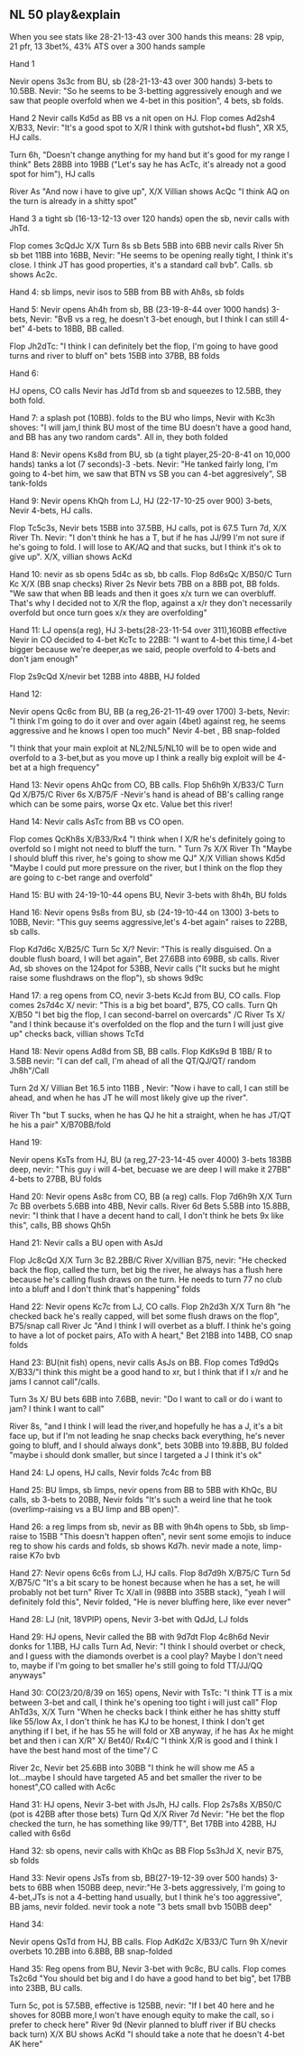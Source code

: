 ## NL 50 play&explain


When you see stats like 28-21-13-43 over 300 hands  this means:
28 vpip,
21 pfr,
13 3bet%,
43% ATS 
over a 300 hands sample


Hand 1

Nevir opens 3s3c from BU, sb (28-21-13-43 over 300 hands) 3-bets to 10.5BB. Nevir:
"So he seems to be 3-betting aggressively enough and we saw that people overfold when we 4-bet in this position", 4 bets, sb folds.

Hand 2
Nevir calls Kd5d as BB  vs a nit open on HJ.
Flop comes Ad2sh4 X/B33, Nevir: "It's a good spot to X/R I think with gutshot+bd flush", XR X5, HJ calls.

Turn 6h, "Doesn't change anything for my hand but it's good for my range I think"
Bets 28BB into 19BB ("Let's say he has AcTc, it's already not a good spot for him"), HJ calls

River As "And now i have to give up", X/X
Villian shows AcQc "I think AQ on the turn is already in a shitty spot"

Hand 3
a tight sb (16-13-12-13 over 120 hands) open the sb, nevir calls with JhTd.

Flop comes 3cQdJc X/X
Turn 8s sb Bets 5BB into 6BB nevir calls
River 5h sb bet 11BB into 16BB, Nevir: "He seems to be opening really tight, I think it's close.  I think JT has good properties, it's a standard call bvb". Calls. sb shows Ac2c.

Hand 4:
sb limps, nevir isos to 5BB from BB with Ah8s, sb folds

Hand 5:
Nevir opens Ah4h from sb, BB (23-19-8-44 over 1000 hands) 3-bets,
Nevir: "BvB vs a reg, he doesn't 3-bet enough, but I think I can  still 4-bet" 4-bets to 18BB, BB called.

Flop Jh2dTc: "I think I can definitely bet the flop, I'm going to have good turns and river to bluff on" bets 15BB into 37BB, BB folds

Hand 6:

HJ opens, CO calls 
Nevir has JdTd from sb and squeezes to 12.5BB, they both fold.

Hand 7:
a splash pot (10BB).
folds to the BU who limps,
Nevir with Kc3h shoves: "I will jam,I think BU most of the time BU doesn't have a good hand, and BB has any two random cards". All in, they both folded

Hand 8:
Nevir opens Ks8d from BU,
sb (a tight player,25-20-8-41 on 10,000 hands) tanks a lot (7 seconds)-3 -bets.
Nevir: "He tanked fairly long, I'm going to 4-bet him, we saw that BTN vs SB you can 4-bet aggresively", SB tank-folds

Hand 9:
Nevir opens KhQh from LJ, HJ (22-17-10-25 over 900) 3-bets, Nevir 4-bets, HJ calls.

Flop Tc5c3s, Nevir bets 15BB into 37.5BB, HJ calls, pot is 67.5
Turn 7d, X/X
River Th. Nevir: "I don't think he has a T, but if he has JJ/99 I'm not sure if he's going to fold. I will lose to AK/AQ and that sucks, but I think it's ok to give up".
X/X, villian shows AcKd

Hand 10:
nevir as sb opens 5d4c as sb, bb calls.
Flop 8d6sQc X/B50/C
Turn Kc X/X (BB snap checks)
River 2s Nevir bets 7BB on a 8BB pot, BB folds.
"We saw that when BB leads and then it goes x/x turn we can overbluff. That's why I decided not to X/R the flop, against a x/r they don't necessarily overfold but once turn goes x/x they are overfolding"

Hand 11:
LJ opens(a reg),
HJ 3-bets(28-23-11-54 over 311),160BB effective
Nevir in CO decided to 4-bet KcTc to 22BB:
"I want to 4-bet this time,I 4-bet bigger because we're deeper,as we said, people overfold to 4-bets and don't jam enough"

Flop 2s9cQd X/nevir bet 12BB into 48BB, HJ folded

Hand 12:

Nevir opens Qc6c from BU, BB (a reg,26-21-11-49 over 1700) 3-bets, Nevir:
"I think I'm going to do it over and over again (4bet) against reg, he seems aggressive and he knows I open too much" Nevir 4-bet , BB snap-folded

"I think that your main exploit at NL2/NL5/NL10 will be to open wide and overfold to a 3-bet,but as you move up I think a really big exploit will be 4-bet at a high frequency"

Hand 13:
Nevir opens AhQc from CO, BB calls.
Flop 5h6h9h X/B33/C
Turn Qd X/B75/C
River 6s X/B75/F -Nevir's hand is ahead of BB's calling range which can be some pairs, worse Qx etc. Value bet this river!

Hand 14:
Nevir calls AsTc from BB vs CO open.

Flop comes QcKh8s X/B33/Rx4 "I think when I X/R he's definitely going to overfold so I might not need to bluff the turn. "
Turn 7s X/X
River Th "Maybe I should bluff this river, he's going to show me QJ" X/X
Villian shows Kd5d "Maybe I could put more pressure on the river, but I think on the flop they are going to c-bet range and overfold"

Hand 15:
BU with 24-19-10-44 opens BU, Nevir 3-bets with 8h4h, BU folds

Hand 16:
Nevir opens 9s8s from BU, sb (24-19-10-44 on 1300) 3-bets to 10BB, Nevir: "This guy seems aggressive,let's 4-bet again" raises to 22BB, sb calls. 

Flop Kd7d6c X/B25/C
Turn 5c X/? Nevir: "This is really disguised. On a double flush board, I will bet again", Bet 27.6BB into 69BB, sb calls.
River Ad, sb shoves on the 124pot for 53BB, Nevir calls ("It sucks but he might raise some flushdraws on the flop"), sb shows 9d9c

Hand 17:
a reg opens from CO, nevir 3-bets KcJd from BU, CO calls.
Flop comes 2s7d4c X/ nevir: "This is a big bet board", B75, CO calls.
Turn Qh X/B50 "I bet big the flop, I can second-barrel on overcards" /C
River Ts X/ "and I think because it's overfolded on the flop and the turn I will just give up" checks back, villian shows TcTd

Hand 18:
Nevir opens Ad8d from SB, BB calls.
Flop KdKs9d B 1BB/ R to 3.5BB nevir: "I can def call, I'm ahead of all the QT/QJ/QT/ random Jh8h"/Call

Turn 2d X/ Villian Bet 16.5 into 11BB , Nevir: "Now i have to call, I can still be ahead, and when he has JT he will most likely give up the river".

River Th "but T sucks, when he has QJ he hit a straight, when he has JT/QT he his a pair" X/B70BB/fold

Hand 19:

Nevir opens KsTs from HJ, BU (a reg,27-23-14-45 over 4000) 3-bets 183BB deep, nevir: "This guy i will 4-bet, becuase we are deep I will make it 27BB" 4-bets to 27BB, BU folds

Hand 20:
Nevir opens As8c from CO, BB (a reg) calls.
Flop 7d6h9h X/X
Turn 7c BB overbets 5.6BB into 4BB, Nevir calls.
River 6d Bets 5.5BB into 15.8BB, nevir: "I think that I have a decent hand to call, I don't think he bets 9x like this", calls, BB shows Qh5h

Hand 21:
Nevir calls a BU open with AsJd

Flop Jc8cQd X/X
Turn 3c B2.2BB/C
River X/villian B75, nevir: "He checked back the flop, called the turn, bet big the river, he always has a flush here because he's calling flush draws on the turn. He needs to turn 77 no club into a bluff and I don't think that's happening" folds

Hand 22:
Nevir opens Kc7c from LJ, CO calls.
Flop 2h2d3h X/X
Turn 8h "he checked back he's really capped, will bet some flush draws on the flop", B75/snap call
River Jc "And I think I will overbet as a bluff. I think he's going to have a lot of pocket pairs, ATo with A heart," Bet 21BB into 14BB, CO snap folds

Hand 23:
BU(nit fish) opens, nevir calls AsJs on BB.
Flop comes Td9dQs X/B33/"I think this might be a good hand to xr, but I think that if I x/r and he jams I cannot call"/calls.

Turn 
3s X/ BU bets 6BB into 7.6BB, nevir: "Do I want to call or do i want to jam? I think I want to call"

River 8s, "and I think I will lead the river,and hopefully he has a J, it's a bit face up, but if I'm not leading he snap checks back everything, he's never going to bluff, and I should always donk", bets 30BB into 19.8BB, BU folded "maybe i should donk smaller, but since I targeted a J I think it's ok"

Hand 24:
LJ opens, HJ calls, Nevir folds 7c4c from BB


Hand 25:
BU limps, sb limps, nevir opens from BB to 5BB with KhQc, BU calls, sb 3-bets to 20BB, Nevir folds "It's such a weird line that he took (overlimp-raising vs a BU limp and BB open)".

Hand 26:
a reg limps from sb, nevir as BB with 9h4h opens to 5bb, sb limp-raise to 15BB "This doesn't happen often", nevir sent some emojis to induce reg to show his cards and folds, sb shows Kd7h. nevir made a note, limp-raise K7o bvb

Hand 27:
Nevir opens 6c6s from LJ, HJ calls.
Flop 8d7d9h X/B75/C
Turn 5d X/B75/C "It's a bit scary to be honest because when he has a set, he will probably not bet turn"
River Tc X/all in (98BB into 35BB stack), "yeah I will definitely fold this", Nevir folded, "He is never bluffing here, like ever never"

Hand 28:
LJ (nit, 18VPIP) opens, Nevir 3-bet with QdJd, LJ folds

Hand 29:
HJ opens, Nevir called the BB with 9d7dt
Flop 4c8h6d Nevir donks for 1.1BB, HJ calls
Turn Ad, Nevir: "I think I should overbet or check, and I guess with the diamonds overbet is a cool play? Maybe I don't need to, maybe if I'm going to bet smaller he's still going to fold TT/JJ/QQ anyways"

Hand 30:
CO(23/20/8/39 on 165) opens, Nevir with TsTc:
"I think TT is a mix between 3-bet and call, I think he's opening too tight i will just call"
Flop AhTd3s, X/X
Turn "When he checks back I think either he has shitty stuff like 55/low Ax, I don't think he has KJ to be honest, I think I don't get anything if I bet, if he has 55 he will fold or XB anyway, if he has Ax he might bet and then i can X/R"
X/ Bet40/ Rx4/C "I think X/R is good and I think I have the best hand most of the time"/ C

River 2c, Nevir bet 25.6BB into 30BB "I think he will show me A5 a lot...maybe I should have targeted A5 and bet smaller the river to be honest",CO called with Ac6c

Hand 31:
HJ opens, Nevir 3-bet with JsJh, HJ calls.
Flop 2s7s8s X/B50/C (pot is 42BB after those bets)
Turn Qd X/X
River 7d Nevir: "He bet the flop checked the turn, he has something like 99/TT", Bet 17BB into 42BB, HJ called with 6s6d

Hand 32:
sb opens, nevir calls with KhQc as BB
Flop 5s3hJd X, nevir B75, sb folds

Hand 33:
Nevir opens JsTs from sb, BB(27-19-12-39 over 500 hands) 3-bets to 6BB when 150BB deep, nevir:"He 3-bets aggressively, I'm going to 4-bet,JTs is not a 4-betting hand usually, but I think he's too aggressive", BB jams, nevir folded. nevir took a note "3 bets small bvb 150BB deep"

Hand 34:

Nevir opens QsTd from HJ, BB calls.
Flop AdKd2c X/B33/C
Turn 9h X/nevir overbets 10.2BB into 6.8BB, BB snap-folded

Hand 35:
Reg opens from BU, Nevir 3-bet with 9c8c, BU calls.
Flop comes Ts2c6d "You should bet big and I do have a good hand to bet big", bet 17BB into 23BB, BU calls. 

Turn 5c, pot is 57.5BB, effective is 125BB, nevir: "If I bet 40 here and he shoves for 80BB more,I won't have enough equity to make the call, so i prefer to check here"
River 9d (Nevir planned to bluff river if BU checks back turn) X/X BU shows AcKd "I should take a note that he doesn't 4-bet AK here"



